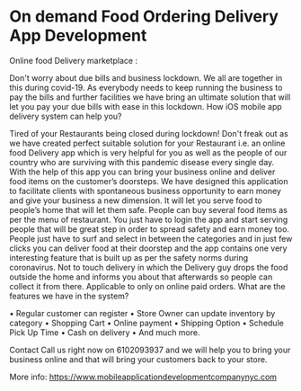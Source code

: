 <h1>On demand Food Ordering Delivery App Development</h1>

Online food Delivery marketplace :

Don't worry about due bills and business lockdown. We all are together in this during covid-19. As everybody needs to keep running the business to pay the bills and further facilities we have bring an ultimate solution that will let you pay your due bills with ease in this lockdown.
How iOS mobile app delivery system can help you?

Tired of your Restaurants being closed during lockdown! Don't freak out as we have created perfect suitable solution for your Restaurant i.e. an online food Delivery app which is very helpful for you as well as the people of our country who are surviving with this pandemic disease every single day. With the help of this app you can bring your business online and deliver food items on the customer’s doorsteps. We have designed this application to facilitate clients with spontaneous business opportunity to earn money and give your business a new dimension. 
It will let you serve food to people’s home that will let them safe. People can buy several food items as per the menu of restaurant. You just have to login the app and start serving people that will be great step in order to spread safety and earn money too.
People just have to surf and select in between the categories and in just few clicks you can deliver food at their doorstep and the app contains one very interesting feature that is built up as per the safety norms during coronavirus.
Not to touch delivery in which the Delivery guy drops the food outside the home and informs you about that afterwards so people can collect it from there. Applicable to only on online paid orders.
What are the features we have in the system?

•	Regular customer can register 
•	Store Owner can update inventory by category 
•	Shopping Cart
•	Online payment
•	Shipping Option
•	Schedule Pick Up Time
•	Cash on delivery
•	And much more.

Contact
Call us right now on 6102093937 and we will help you to bring your business online and that will bring your customers back to your store.

More info: <a href="https://www.mobileapplicationdevelopmentcompanynyc.com/">https://www.mobileapplicationdevelopmentcompanynyc.com</a>
